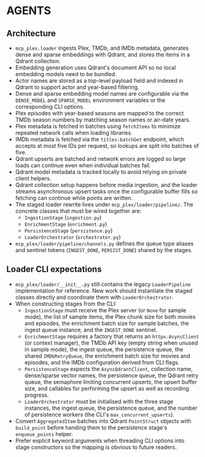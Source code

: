 # AGENTS

## Architecture
- `mcp_plex.loader` ingests Plex, TMDb, and IMDb metadata, generates dense and sparse embeddings with Qdrant, and stores the items in a Qdrant collection.
- Embedding generation uses Qdrant's document API so no local embedding models need to be bundled.
- Actor names are stored as a top-level payload field and indexed in Qdrant to support actor and year-based filtering.
- Dense and sparse embedding model names are configurable via the `DENSE_MODEL` and `SPARSE_MODEL` environment variables or the corresponding CLI options.
- Plex episodes with year-based seasons are mapped to the correct TMDb season numbers by matching season names or air-date years.
- Plex metadata is fetched in batches using `fetchItems` to minimize repeated network calls when loading libraries.
- IMDb metadata is fetched via the `titles:batchGet` endpoint, which accepts at most five IDs per request, so lookups are split into batches of five.
- Qdrant upserts are batched and network errors are logged so large loads can continue even when individual batches fail.
- Qdrant model metadata is tracked locally to avoid relying on private client helpers.
- Qdrant collection setup happens before media ingestion, and the loader streams asynchronous upsert tasks once the configurable buffer fills so fetching can continue while points are written.
- The staged loader rewrite lives under `mcp_plex/loader/pipeline/`.  The concrete classes that must be wired together are:
  - `IngestionStage` (`ingestion.py`)
  - `EnrichmentStage` (`enrichment.py`)
  - `PersistenceStage` (`persistence.py`)
  - `LoaderOrchestrator` (`orchestrator.py`)
- `mcp_plex/loader/pipeline/channels.py` defines the queue type aliases and sentinel tokens (`INGEST_DONE`, `PERSIST_DONE`) shared by the stages.

## Loader CLI expectations
- `mcp_plex/loader/__init__.py` still contains the legacy `LoaderPipeline` implementation for reference.  New work should instantiate the staged classes directly and coordinate them with `LoaderOrchestrator`.
- When constructing stages from the CLI:
  - `IngestionStage` must receive the Plex server (or `None` for sample mode), the list of sample items, the Plex chunk size for both movies and episodes, the enrichment batch size for sample batches, the ingest queue instance, and the `INGEST_DONE` sentinel.
  - `EnrichmentStage` requires a factory that returns an `httpx.AsyncClient` (or context manager), the TMDb API key (empty string when unused in sample mode), the ingest queue, the persistence queue, the shared `IMDbRetryQueue`, the enrichment batch size for movies and episodes, and the IMDb configuration derived from CLI flags.
  - `PersistenceStage` expects the `AsyncQdrantClient`, collection name, dense/sparse vector names, the persistence queue, the Qdrant retry queue, the semaphore limiting concurrent upserts, the upsert buffer size, and callables for performing the upsert as well as recording progress.
  - `LoaderOrchestrator` must be initialised with the three stage instances, the ingest queue, the persistence queue, and the number of persistence workers (the CLI's `max_concurrent_upserts`).
- Convert `AggregatedItem` batches into Qdrant `PointStruct` objects with `build_point` before handing them to the persistence stage's `enqueue_points` helper.
- Prefer explicit keyword arguments when threading CLI options into stage constructors so the mapping is obvious to future readers.
